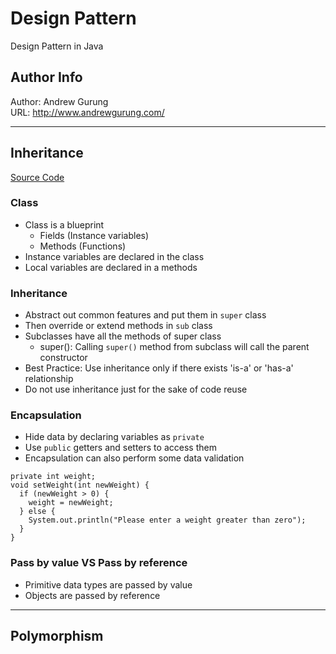 # Design Pattern
Design Pattern in Java

Author Info
-----------
Author: Andrew Gurung <br>
URL: http://www.andrewgurung.com/

-----------

## Inheritance
[Source Code](/src/inheritance)

### Class
- Class is a blueprint
  - Fields (Instance variables)
  - Methods (Functions)
- Instance variables are declared in the class
- Local variables are declared in a methods

### Inheritance
- Abstract out common features and put them in `super` class
- Then override or extend methods in `sub` class
- Subclasses have all the methods of super class
  - super(): Calling `super()` method from subclass will call the parent constructor
- Best Practice: Use inheritance only if there exists 'is-a' or 'has-a' relationship
- Do not use inheritance just for the sake of code reuse

### Encapsulation
- Hide data by declaring variables as `private`
- Use `public` getters and setters to access them
- Encapsulation can also perform some data validation
```
private int weight;
void setWeight(int newWeight) {
  if (newWeight > 0) {
    weight = newWeight;
  } else {
    System.out.println("Please enter a weight greater than zero");
  }
}
```

### Pass by value VS Pass by reference
- Primitive data types are passed by value
- Objects are passed by reference

-----------

## Polymorphism
